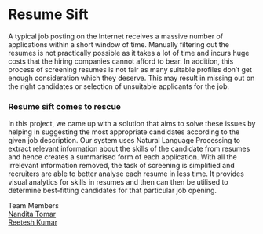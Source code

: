 # Resume Sift

A typical job posting on the Internet receives a massive number of applications within a short window of time. Manually filtering out the resumes is not practically possible as it takes a lot of time and incurs huge costs that the hiring companies cannot afford to bear. In addition, this process of screening resumes is not fair as many suitable profiles don’t get enough consideration which they deserve. This may result in missing out on the right candidates or selection of unsuitable applicants for the job. 

### Resume sift comes to rescue

In this project, we came up with a solution that aims to solve these issues by helping in suggesting the most appropriate candidates according to the given job description. Our system uses Natural Language Processing to extract relevant information about the skills of the candidate from resumes and hence creates a summarised form of each application. With all the irrelevant information removed, the task of screening is simplified and recruiters are able to better analyse each resume in less time. It provides visual analytics for skills in resumes and then can then be utilised to determine best-fitting candidates for that particular job opening.

Team Members <br/>
[Nandita Tomar](https://github.com/vyomaaverse) <br/>
[Reetesh Kumar](https://github.com/Reetesh-123)

